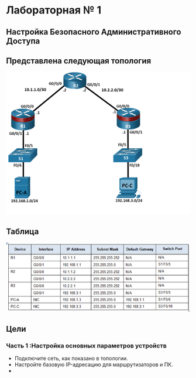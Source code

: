 #                Лабораторная № 1 
## Настройка Безопасного Административного Доступа
## Представлена следующая топология
![](topology.png)
## Таблица
![](table.png)
## Цели
### Часть 1 :Настройка основных параметров устройств
+ Подключите сеть, как показано в топологии.
+ Настройте базовую IP-адресацию для маршрутизаторов и ПК.
+ 
